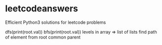 # leetcodeanswers
Efficient Python3 solutions for leetcode problems

dfs(print(root.val))
bfs(print(root.val))
levels in array => list of lists
find path of element from root
common parent
